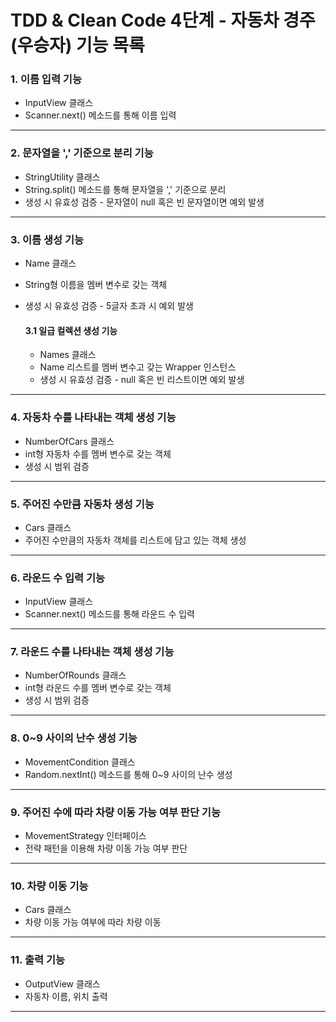 # TDD & Clean Code 4단계 - 자동차 경주(우승자) 기능 목록

### 1. 이름 입력 기능

- InputView 클래스
- Scanner.next() 메소드를 통해 이름 입력

---

### 2. 문자열을 ',' 기준으로 분리 기능

- StringUtility 클래스
- String.split() 메소드를 통해 문자열을 ',' 기준으로 분리
- 생성 시 유효성 검증 - 문자열이 null 혹은 빈 문자열이면 예외 발생

---

### 3. 이름 생성 기능

- Name 클래스
- String형 이름을 멤버 변수로 갖는 객체
- 생성 시 유효성 검증 - 5글자 초과 시 예외 발생
    
    #### 3.1 일급 컬렉션 생성 기능
    
    - Names 클래스
    - Name 리스트를 멤버 변수고 갖는 Wrapper 인스턴스
    - 생성 시 유효성 검증 - null 혹은 빈 리스트이면 예외 발생

---

### 4. 자동차 수를 나타내는 객체 생성 기능

- NumberOfCars 클래스
- int형 자동차 수를 멤버 변수로 갖는 객체
- 생성 시 범위 검증

---

### 5. 주어진 수만큼 자동차 생성 기능

- Cars 클래스
- 주어진 수만큼의 자동차 객체를 리스트에 담고 있는 객체 생성

---

### 6. 라운드 수 입력 기능

- InputView 클래스
- Scanner.next() 메소드를 통해 라운드 수 입력

---

### 7. 라운드 수를 나타내는 객체 생성 기능
- NumberOfRounds 클래스
- int형 라운드 수를 멤버 변수로 갖는 객체
- 생성 시 범위 검증

---

### 8. 0~9 사이의 난수 생성 기능

- MovementCondition 클래스
- Random.nextInt() 메소드를 통해 0~9 사이의 난수 생성

---

### 9. 주어진 수에 따라 차량 이동 가능 여부 판단 기능

- MovementStrategy 인터페이스
- 전략 패턴을 이용해 차량 이동 가능 여부 판단

---

### 10. 차량 이동 기능

- Cars 클래스
- 차량 이동 가능 여부에 따라 차량 이동

---

### 11. 출력 기능

- OutputView 클래스
- 자동차 이름, 위치 출력

---